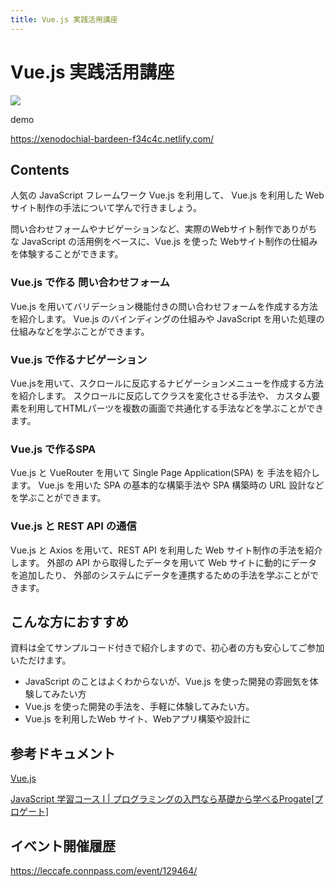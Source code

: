 ```yaml
---
title: Vue.js 実践活用講座
---
```

# Vue.js 実践活用講座

![](/images/leccafe.png)

demo

https://xenodochial-bardeen-f34c4c.netlify.com/


## Contents

人気の JavaScript フレームワーク Vue.js を利用して、
Vue.js を利用した Web サイト制作の手法について学んで行きましょう。

問い合わせフォームやナビゲーションなど、実際のWebサイト制作でありがちな
JavaScript の活用例をベースに、Vue.js を使った Webサイト制作の仕組みを体験することができます。

### Vue.js で作る 問い合わせフォーム

Vue.js を用いてバリデーション機能付きの問い合わせフォームを作成する方法を紹介します。
Vue.js のバインディングの仕組みや JavaScript を用いた処理の仕組みなどを学ぶことができます。

### Vue.js で作るナビゲーション

Vue.jsを用いて、スクロールに反応するナビゲーションメニューを作成する方法を紹介します。
スクロールに反応してクラスを変化させる手法や、
カスタム要素を利用してHTMLパーツを複数の画面で共通化する手法などを学ぶことができます。

### Vue.js で作るSPA 

Vue.js と VueRouter を用いて Single Page Application(SPA) を 手法を紹介します。
Vue.js を用いた SPA の基本的な構築手法や SPA 構築時の URL 設計などを学ぶことができます。

### Vue.js と REST API の通信

Vue.js と Axios を用いて、REST API を利用した Web サイト制作の手法を紹介します。
外部の API から取得したデータを用いて Web サイトに動的にデータを追加したり、
外部のシステムにデータを連携するための手法を学ぶことができます。

## こんな方におすすめ

資料は全てサンプルコード付きで紹介しますので、初心者の方も安心してご参加いただけます。

- JavaScript のことはよくわからないが、Vue.js を使った開発の雰囲気を体験してみたい方
- Vue.js を使った開発の手法を、手軽に体験してみたい方。
- Vue.js を利用したWeb サイト、Webアプリ構築や設計に

## 参考ドキュメント

[Vue\.js](https://jp.vuejs.org/index.html)

[JavaScript 学習コース Ⅰ \| プログラミングの入門なら基礎から学べるProgate\[プロゲート\]](https://prog-8.com/lessons/es6/study/1)

## イベント開催履歴

https://leccafe.connpass.com/event/129464/